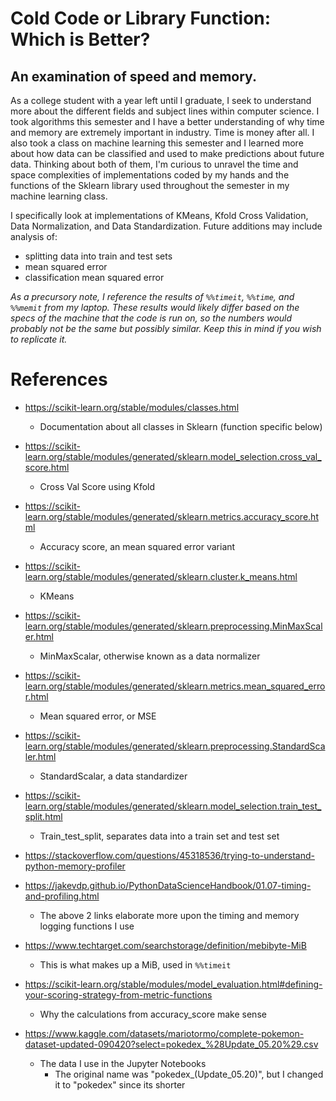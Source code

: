 # Cold Code or Library Function: Which is Better?

## An examination of speed and memory.

As a college student with a year left until I graduate, I seek to understand more about the different fields and subject lines within computer science. I took algorithms this semester and I have a better understanding of why time and memory are extremely important in industry. Time is money after all. I also took a class on machine learning this semester and I learned more about how data can be classified and used to make predictions about future data. Thinking about both of them, I'm curious to unravel the time and space complexities of implementations coded by my hands and the functions of the Sklearn library used throughout the semester in my machine learning class.

I specifically look at implementations of KMeans, Kfold Cross Validation, Data Normalization, and Data Standardization. Future additions may include analysis of:
- splitting data into train and test sets
- mean squared error
- classification mean squared error

*As a precursory note, I reference the results of `%%timeit`, `%%time`, and `%%memit` from my laptop. These results would likely differ based on the specs of the machine that the code is run on, so the numbers would probably not be the same but possibly similar. Keep this in mind if you wish to replicate it.*

# References

- https://scikit-learn.org/stable/modules/classes.html
  - Documentation about all classes in Sklearn (function specific below)

- https://scikit-learn.org/stable/modules/generated/sklearn.model_selection.cross_val_score.html
  - Cross Val Score using Kfold

- https://scikit-learn.org/stable/modules/generated/sklearn.metrics.accuracy_score.html
  - Accuracy score, an mean squared error variant

- https://scikit-learn.org/stable/modules/generated/sklearn.cluster.k_means.html
  - KMeans

- https://scikit-learn.org/stable/modules/generated/sklearn.preprocessing.MinMaxScaler.html
  - MinMaxScalar, otherwise known as a data normalizer

- https://scikit-learn.org/stable/modules/generated/sklearn.metrics.mean_squared_error.html
  - Mean squared error, or MSE

- https://scikit-learn.org/stable/modules/generated/sklearn.preprocessing.StandardScaler.html
  - StandardScalar, a data standardizer

- https://scikit-learn.org/stable/modules/generated/sklearn.model_selection.train_test_split.html
  - Train_test_split, separates data into a train set and test set

- https://stackoverflow.com/questions/45318536/trying-to-understand-python-memory-profiler

- https://jakevdp.github.io/PythonDataScienceHandbook/01.07-timing-and-profiling.html
  - The above 2 links elaborate more upon the timing and memory logging functions I use

- https://www.techtarget.com/searchstorage/definition/mebibyte-MiB
  - This is what makes up a MiB, used in `%%timeit`

- https://scikit-learn.org/stable/modules/model_evaluation.html#defining-your-scoring-strategy-from-metric-functions
  - Why the calculations from accuracy_score make sense

- https://www.kaggle.com/datasets/mariotormo/complete-pokemon-dataset-updated-090420?select=pokedex_%28Update_05.20%29.csv
  - The data I use in the Jupyter Notebooks
    - The original name was "pokedex_(Update_05.20)", but I changed it to "pokedex" since its shorter